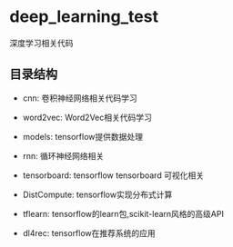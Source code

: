 deep_learning_test
===============

深度学习相关代码

## 目录结构

- cnn: 卷积神经网络相关代码学习

- word2vec: Word2Vec相关代码学习

- models: tensorflow提供数据处理

- rnn: 循环神经网络相关

- tensorboard: tensorflow tensorboard 可视化相关

- DistCompute: tensorflow实现分布式计算

- tflearn: tensorflow的learn包,scikit-learn风格的高级API

- dl4rec: tensorflow在推荐系统的应用